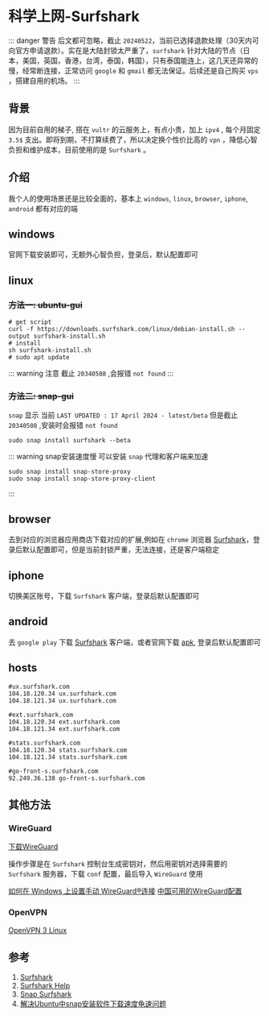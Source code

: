 # 科学上网-Surfshark

::: danger 警告
后文都可忽略，截止 `20240522`，当前已选择退款处理（30天内可向官方申请退款）。实在是大陆封锁太严重了，`surfshark` 针对大陆的节点（日本，美国，英国，香港，台湾，泰国，韩国），只有泰国能连上，这几天还异常的慢，经常断连接，正常访问 `google` 和 `gmail` 都无法保证。后续还是自己购买 `vps` ，搭建自用的机场。
:::

## 背景
因为目前自用的梯子, 搭在 `vultr` 的云服务上，有点小贵，加上 `ipv4` , 每个月固定 `3.5$` 支出。即将到期，不打算续费了，所以决定换个性价比高的 `vpn` ，降低心智负担和维护成本，目前使用的是 `Surfshark` 。

## 介绍
我个人的使用场景还是比较全面的，基本上 `windows`, `linux`, `browser`, `iphone`, `android` 都有对应的端

## windows
官网下载安装即可，无额外心智负担，登录后，默认配置即可

## linux
### ~~方法一: ubuntu-gui~~
``` shell
# get script
curl -f https://downloads.surfshark.com/linux/debian-install.sh --output surfshark-install.sh
# install
sh surfshark-install.sh
# sudo apt update
```
::: warning 注意
截止 `20340508` ,会报错 `not found`
:::

### ~~方法二: snap-gui~~
`snap` 显示 当前 `LAST UPDATED : 17 April 2024 - latest/beta`
但是截止 `20340508` ,安装时会报错 `not found`
``` shell
sudo snap install surfshark --beta
```
::: warning snap安装速度慢
可以安装 `snap` 代理和客户端来加速
``` shell
sudo snap install snap-store-proxy
sudo snap install snap-store-proxy-client
```
:::

## browser
去到对应的浏览器应用商店下载对应的扩展,例如在 `chrome` 浏览器 [Surfshark](https://chromewebstore.google.com/detail/surfshark-vpn-extension/ailoabdmgclmfmhdagmlohpjlbpffblp?hl=zh-CN&utm_source=ext_sidebar)，登录后默认配置即可，但是当前封锁严重，无法连接，还是客户端稳定

## iphone
切换美区账号，下载 `Surfshark` 客户端，登录后默认配置即可

## android
去 `google play` 下载 [Surfshark](https://play.google.com/store/apps/details?id=com.surfshark.vpnclient.android&referrer=utm_source%3Ddirect%26utm_medium%3Dnone) 客户端，或者官网下载 [apk](https://downloads.surfshark.com/android/Surfshark.apk), 登录后默认配置即可

## hosts
```shell
#ux.surfshark.com
104.18.120.34 ux.surfshark.com
104.18.121.34 ux.surfshark.com

#ext.surfshark.com
104.18.120.34 ext.surfshark.com
104.18.121.34 ext.surfshark.com

#stats.surfshark.com
104.18.120.34 stats.surfshark.com
104.18.121.34 stats.surfshark.com

#go-front-s.surfshark.com
92.249.36.138 go-front-s.surfshark.com
```

## 其他方法
### WireGuard
[下载WireGuard](https://www.WireGuard.com/install/)

操作步骤是在 `Surfshark` 控制台生成密钥对，然后用密钥对选择需要的 `Surfshark` 服务器，下载 `conf` 配置，最后导入 `WireGuard` 使用

[如何在 Windows 上设置手动 WireGuard®连接](https://support.surfshark.com/hc/en-us/articles/6586553044498-How-to-set-up-a-manual-WireGuard-connection-on-Windows)
[中国可用的WireGuard配置](https://my.shark-china.com/vpn/manual-setup/main/WireGuard?restricted=&country=cn)

###  OpenVPN

[OpenVPN 3 Linux](https://community.openvpn.net/openvpn/wiki/OpenVPN3Linux)






## 参考
1. [Surfshark](https://www.surfshark.com/)
1. [Surfshark Help](https://support.surfshark.com/hc/en-us/sections/4414400041362-Applications)
1. [Snap Surfshark](https://snapcraft.io/surfshark)
1. [解决Ubuntu中snap安装软件下载速度龟速问题](https://www.cnblogs.com/linga/p/14270212.html)
